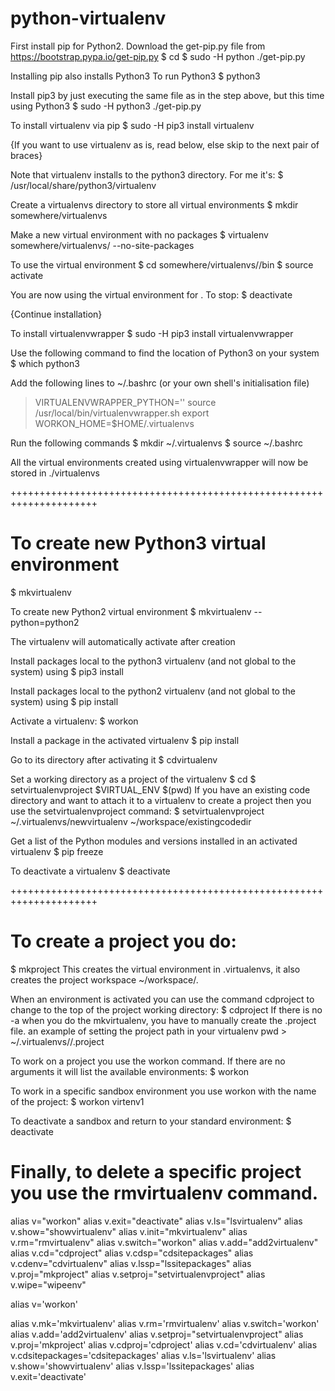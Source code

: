 # python-virtualenv

First install pip for Python2. Download the get-pip.py file from https://bootstrap.pypa.io/get-pip.py
$ cd <download location>
$ sudo -H python ./get-pip.py

Installing pip also installs Python3
To run Python3
$ python3

Install pip3 by just executing the same file as in the step above, but this time using Python3
$ sudo -H python3 ./get-pip.py

To install virtualenv via pip
$ sudo -H pip3 install virtualenv

{If you want to use virtualenv as is, read below, else skip to the next pair of braces}

Note that virtualenv installs to the python3 directory. For me it's:
$ /usr/local/share/python3/virtualenv

Create a virtualenvs directory to store all virtual environments
$ mkdir somewhere/virtualenvs

Make a new virtual environment with no packages
$ virtualenv somewhere/virtualenvs/<project-name> --no-site-packages

To use the virtual environment
$ cd somewhere/virtualenvs/<project-name>/bin
$ source activate

You are now using the virtual environment for <project-name>. To stop:
$ deactivate

{Continue installation}

To install virtualenvwrapper
$ sudo -H pip3 install virtualenvwrapper

Use the following command to find the location of Python3 on your system
$ which python3

Add the following lines to ~/.bashrc (or your own shell's initialisation file)
> VIRTUALENVWRAPPER_PYTHON='<Python3 location>'
> source /usr/local/bin/virtualenvwrapper.sh
> export WORKON_HOME=$HOME/.virtualenvs

Run the following commands
$ mkdir ~/.virtualenvs
$ source ~/.bashrc

All the virtual environments created using virtualenvwrapper will now be stored in ./virtualenvs

+++++++++++++++++++++++++++++++++++++++++++++++++++++++++++++++++++++
# To create new Python3 virtual environment
$ mkvirtualenv <project name>

To create new Python2 virtual environment
$ mkvirtualenv --python=python2 <project name>

The virtualenv will automatically activate after creation

Install packages local to the python3 virtualenv (and not global to the system) using
$ pip3 install <package-name>

Install packages local to the python2 virtualenv (and not global to the system) using
$ pip install <package-name>

Activate a virtualenv:
$ workon <env name>

Install a package in the activated virtualenv
$ pip install <package name>

Go to its directory after activating it
$ cdvirtualenv

Set a working directory as a project of the virtualenv
$ cd <project dir>
$ setvirtualenvproject $VIRTUAL_ENV $(pwd)
If you have an existing code directory and want to attach it to a virtualenv to create a project then you use the setvirtualenvproject command:
$ setvirtualenvproject ~/.virtualenvs/newvirtualenv ~/workspace/existingcodedir

Get a list of the Python modules and versions installed in an activated virtualenv
$ pip freeze

To deactivate a virtualenv
$ deactivate

+++++++++++++++++++++++++++++++++++++++++++++++++++++++++++++++++++++
# To create a project you do:
$ mkproject <name of project>
This creates the virtual environment <name of project> in .virtualenvs, it also creates the project workspace ~/workspace/<name of project>.

When an environment is activated you can use the command cdproject to change to the top of the project working directory:
$ cdproject
If there is no -a when you do the mkvirtualenv, you have to manually create the .project file.
an example of setting the project path in your virtualenv
pwd > ~/.virtualenvs/<name of project>/.project

To work on a project you use the workon command. If there are no arguments it will list the available environments:
$ workon

To work in a specific sandbox environment you use workon with the name of the project:
$ workon virtenv1

To deactivate a sandbox and return to your standard environment:
$ deactivate

# Finally, to delete a specific project you use the rmvirtualenv command.


alias v="workon"
alias v.exit="deactivate"
alias v.ls="lsvirtualenv"
alias v.show="showvirtualenv"
alias v.init="mkvirtualenv"
alias v.rm="rmvirtualenv"
alias v.switch="workon"
alias v.add="add2virtualenv"
alias v.cd="cdproject"
alias v.cdsp="cdsitepackages"
alias v.cdenv="cdvirtualenv"
alias v.lssp="lssitepackages"
alias v.proj="mkproject"
alias v.setproj="setvirtualenvproject"
alias v.wipe="wipeenv"


alias v='workon'

alias v.mk='mkvirtualenv'
alias v.rm='rmvirtualenv'
alias v.switch='workon'
alias v.add='add2virtualenv'
alias v.setproj="setvirtualenvproject"
alias v.proj='mkproject'
alias v.cdproj='cdproject'
alias v.cd='cdvirtualenv'
alias v.cdsitepackages='cdsitepackages'
alias v.ls='lsvirtualenv'
alias v.show='showvirtualenv'
alias v.lssp='lssitepackages'
alias v.exit='deactivate'



